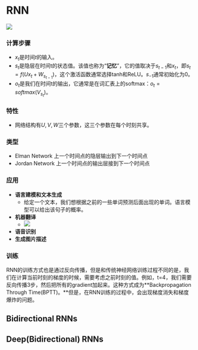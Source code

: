 # RNN

![](http://www.wildml.com/wp-content/uploads/2015/09/rnn.jpg)

### 计算步骤

- $x_t$是时间$t$的输入。
- $s_t$是隐层在时间t的状态值。该值也称为“**记忆**”，它的值取决于$s_{t-1}$和$x_t$，即$s_t=f(Ux_t+W_{s_{t-1}})$，这个激活函数通常选择tanh和ReLU。$s_{-1}$通常初始化为0。
- $o_t$是我们在时间t的输出，它通常是在词汇表上的softmax：$o_t = softmax(V_{s_t})$。

### 特性

- 网络结构有$U,V,W$三个参数，这三个参数在每个时刻共享。

### 类型

- Elman Network 上一个时间点的隐层输出到下一个时间点
- Jordan Network 上一个时间点的输出层接到下一个时间点

### 应用

- **语言建模和文本生成**
  - 给定一个文本，我们想根据之前的一些单词预测后面出现的单词。语言模型可以给出该句子的概率。
- **机器翻译**
  - ![](http://www.wildml.com/wp-content/uploads/2015/09/Screen-Shot-2015-09-17-at-10.39.06-AM-1024x557.png)
- **语音识别**
- **生成图片描述**

### 训练

RNN的训练方式也是通过反向传播，但是和传统神经网络训练过程不同的是，我们在计算当前时刻的梯度的时候，需要考虑之前时刻的值。例如，t=4，我们需要反向传播3步，然后把所有的gradient加起来。这种方式成为**Backpropagation Through Time(BPTT)。**但是，在RNN训练的过程中，会出现梯度消失和梯度爆炸的问题。

## Bidirectional RNNs

## Deep(Bidirectional) RNNs

